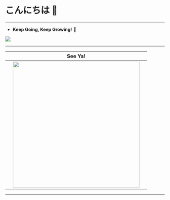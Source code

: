 # こんにちは 👋
------------------------------------------------------
- **Keep Going, Keep Growing!** 🌱 

![](https://github-readme-streak-stats.herokuapp.com/?user=IlhamLamp&theme=ayu-mirage&hide_border=true)

------------------------------------------------------
|   |  See Ya! |   |
|---|---|---|
|   |<img src="https://i.pinimg.com/originals/6b/3a/7d/6b3a7d6e4c37515c657381f712ab76c0.gif" width="400px"/>   |   |

------------------------------------------------------
<!-- ---
[![](https://visitcount.itsvg.in/api?id=IlhamLamp&icon=0&color=6)](https://visitcount.itsvg.in) -->